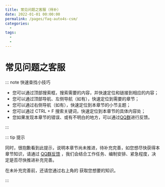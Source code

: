 ```yaml
---
title: 常见问题之客服（待补）
date: 2022-01-01 00:00:00
permalink: /pages/faq-auto4s-csm/
categories:
  - 
tags:
  - 
  - 
---
```



# 常见问题之客服

::: note 快速查找小技巧

- 您可以通过顶部搜索框，搜索需要的内容，并快速定位和链接到相应的内容；
- 您可以通过顶部导航、左侧导航（如有），快速定位到需要的章节；
- 您可以通过右侧导航（如有），快速定位到本章节的小节主题；
- 您可以通过 CTRL + F 搜索关键词，快速定位到本章节的具体内容处；
- 您如果发现本章节的错误、或有不明白的地方，可以通过[QQ群](https://jq.qq.com/?_wv=1027&k=Y6HPvi87)进行反馈。

:::

::: tip 提示

同时，很抱歉看到此提示，说明本章节尚未推进，待补充完善，如您想尽快获得本章节知识，请通过  [QQ群反馈](https://jq.qq.com/?_wv=1027&k=Y6HPvi87) ，我们会结合工作任务、编制安排、紧急程度，决定是否尽快推进补充完善。

在未补充完善前，还请您通过右上角的 <Badge text="旧版手册" type="error" vertical="middle"/> 获取您想要的知识。


:::

